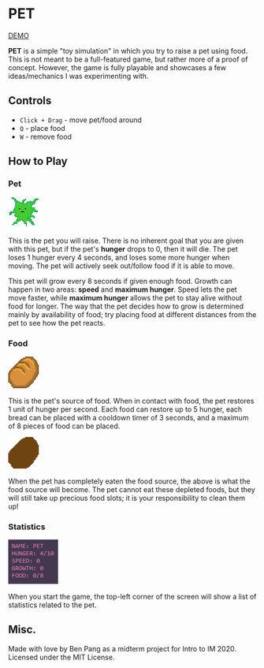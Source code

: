 # PET

[DEMO](https://bennyboy.tech/petproject)

**PET** is a simple "toy simulation" in which you try to raise a pet using food. This is not meant to be a full-featured game, but rather more of a proof of concept. However, the game is fully playable and showcases a few ideas/mechanics I was experimenting with.

## Controls

- `Click + Drag` - move pet/food around
- `Q` - place food
- `W` - remove food

## How to Play

### Pet

![pet](media/slime.png)

This is the pet you will raise. There is no inherent goal that you are given with this pet, but if the pet's **hunger** drops to 0, then it will die. The pet loses 1 hunger every 4 seconds, and loses some more hunger when moving. The pet will actively seek out/follow food if it is able to move.

This pet will grow every 8 seconds if given enough food. Growth can happen in two areas: **speed** and **maximum hunger**. Speed lets the pet move faster, while **maximum hunger** allows the pet to stay alive without food for longer. The way that the pet decides how to grow is determined mainly by availability of food; try placing food at different distances from the pet to see how the pet reacts.

### Food

![food](media/bread.png)

This is the pet's source of food. When in contact with food, the pet restores 1 unit of hunger per second. Each food can restore up to 5 hunger, each bread can be placed with a cooldown timer of 3 seconds, and a maximum of 8 pieces of food can be placed.

![depleted food](media/brdead.png)

When the pet has completely eaten the food source, the above is what the food source will become. The pet cannot eat these depleted foods, but they will still take up precious food slots; it is your responsibility to clean them up!

### Statistics

![stats](media/stats.png)

When you start the game, the top-left corner of the screen will show a list of statistics related to the pet.

## Misc.

Made with love by Ben Pang as a midterm project for Intro to IM 2020. Licensed under the MIT License.
